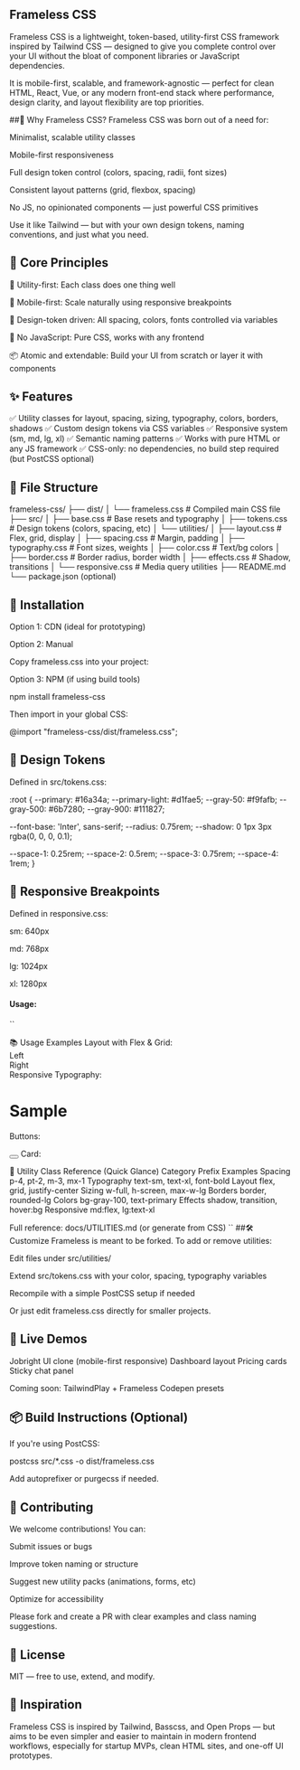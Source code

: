 ## Frameless CSS
Frameless CSS is a lightweight, token-based, utility-first CSS framework inspired by Tailwind CSS — designed to give you complete control over your UI without the bloat of component libraries or JavaScript dependencies.

It is mobile-first, scalable, and framework-agnostic — perfect for clean HTML, React, Vue, or any modern front-end stack where performance, design clarity, and layout flexibility are top priorities.

##🚀 Why Frameless CSS?
Frameless CSS was born out of a need for:

Minimalist, scalable utility classes

Mobile-first responsiveness

Full design token control (colors, spacing, radii, font sizes)

Consistent layout patterns (grid, flexbox, spacing)

No JS, no opinionated components — just powerful CSS primitives

Use it like Tailwind — but with your own design tokens, naming conventions, and just what you need.

## 🧱 Core Principles
🧩 Utility-first: Each class does one thing well

📱 Mobile-first: Scale naturally using responsive breakpoints

🎨 Design-token driven: All spacing, colors, fonts controlled via variables

💨 No JavaScript: Pure CSS, works with any frontend

📦 Atomic and extendable: Build your UI from scratch or layer it with components

## ✨ Features
✅ Utility classes for layout, spacing, sizing, typography, colors, borders, shadows
✅ Custom design tokens via CSS variables
✅ Responsive system (sm, md, lg, xl)
✅ Semantic naming patterns
✅ Works with pure HTML or any JS framework
✅ CSS-only: no dependencies, no build step required (but PostCSS optional)

## 📁 File Structure
frameless-css/
├── dist/
│ └── frameless.css # Compiled main CSS file
├── src/
│ ├── base.css # Base resets and typography
│ ├── tokens.css # Design tokens (colors, spacing, etc)
│ └── utilities/
│ ├── layout.css # Flex, grid, display
│ ├── spacing.css # Margin, padding
│ ├── typography.css # Font sizes, weights
│ ├── color.css # Text/bg colors
│ ├── border.css # Border radius, border width
│ ├── effects.css # Shadow, transitions
│ └── responsive.css # Media query utilities
├── README.md
└── package.json (optional)

## 🔧 Installation
Option 1: CDN (ideal for prototyping)

<link rel="stylesheet" href="https://cdn.yoursite.com/frameless.min.css" />
Option 2: Manual

Copy frameless.css into your project:

<link rel="stylesheet" href="/css/frameless.css" />
Option 3: NPM (if using build tools)

npm install frameless-css

Then import in your global CSS:

@import "frameless-css/dist/frameless.css";

## 🎨 Design Tokens
Defined in src/tokens.css:

:root {
--primary: #16a34a;
--primary-light: #d1fae5;
--gray-50: #f9fafb;
--gray-500: #6b7280;
--gray-900: #111827;

--font-base: 'Inter', sans-serif;
--radius: 0.75rem;
--shadow: 0 1px 3px rgba(0, 0, 0, 0.1);

--space-1: 0.25rem;
--space-2: 0.5rem;
--space-3: 0.75rem;
--space-4: 1rem;
}

## 📏 Responsive Breakpoints
Defined in responsive.css:

sm: 640px

md: 768px

lg: 1024px

xl: 1280px

#### Usage:
 
``
<div class="p-2 md:p-4 lg:p-6">
📚 Usage Examples
Layout with Flex & Grid:

<div class="flex justify-between items-center"> <div class="w-1/2 p-2">Left</div> <div class="w-1/2 p-2">Right</div> </div>
Responsive Typography:

<h1 class="text-lg md:text-xl lg:text-2xl font-bold">Sample</h1>
Buttons:

<button class="bg-primary text-white px-4 py-2 rounded hover:bg-primary-dark transition"> </button>
Card:

<div class="rounded shadow p-4 bg-white">
🧩 Utility Class Reference (Quick Glance)
Category	Prefix Examples
Spacing	p-4, pt-2, m-3, mx-1
Typography	text-sm, text-xl, font-bold
Layout	flex, grid, justify-center
Sizing	w-full, h-screen, max-w-lg
Borders	border, rounded-lg
Colors	bg-gray-100, text-primary
Effects	shadow, transition, hover:bg
Responsive	md:flex, lg:text-xl

Full reference: docs/UTILITIES.md (or generate from CSS)
``
##🛠️ Customize
Frameless is meant to be forked. To add or remove utilities:

Edit files under src/utilities/

Extend src/tokens.css with your color, spacing, typography variables

Recompile with a simple PostCSS setup if needed

Or just edit frameless.css directly for smaller projects.

## 🧪 Live Demos
Jobright UI clone (mobile-first responsive)
Dashboard layout
Pricing cards
Sticky chat panel

Coming soon: TailwindPlay + Frameless Codepen presets

## 📦 Build Instructions (Optional)
If you're using PostCSS:

postcss src/*.css -o dist/frameless.css

Add autoprefixer or purgecss if needed.

## 👥 Contributing
We welcome contributions! You can:

Submit issues or bugs

Improve token naming or structure

Suggest new utility packs (animations, forms, etc)

Optimize for accessibility

Please fork and create a PR with clear examples and class naming suggestions.

## 🔐 License
MIT — free to use, extend, and modify.

## 🌱 Inspiration
Frameless CSS is inspired by Tailwind, Basscss, and Open Props — but aims to be even simpler and easier to maintain in modern frontend workflows, especially for startup MVPs, clean HTML sites, and one-off UI prototypes.









